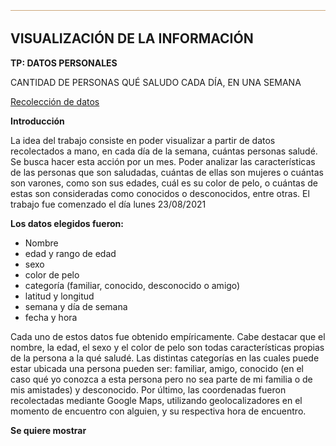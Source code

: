 ![línea horizontal](Aspose.Words.a172b767-ba9d-4574-93ce-7516891c5864.001.png)

## VISUALIZACIÓN DE LA INFORMACIÓN
**TP: DATOS PERSONALES**

CANTIDAD DE PERSONAS QUÉ SALUDO CADA DÍA, EN UNA SEMANA

[Recolección de datos](https://docs.google.com/spreadsheets/d/1U4QilCou5KV_FOSQ0X67Vdk6LR_x0UGP_jqQuR3ib_w/edit?usp=sharing)

**Introducción**

La idea del trabajo consiste en poder visualizar a partir de datos recolectados a mano, en cada día de la semana, cuántas personas saludé. Se busca hacer esta acción por un mes. Poder analizar las características de las personas que son saludadas, cuántas de ellas son mujeres o cuántas son varones, como son sus edades, cuál es su color de pelo, o cuántas de estas son consideradas como conocidos o desconocidos, entre otras.
El trabajo fue comenzado el día lunes 23/08/2021

**Los datos elegidos fueron:** 

- Nombre	
- edad y rango de edad
- sexo	
- color de pelo	
- categoría (familiar, conocido, desconocido o amigo)
- latitud y longitud	
- semana y día de semana	
- fecha y hora

Cada uno de estos datos fue obtenido empíricamente. Cabe destacar que el nombre, la edad, el sexo y el color de pelo son todas características propias de la persona a la qué saludé. Las distintas categorías en las cuales puede estar ubicada una persona pueden ser: familiar, amigo, conocido (en el caso qué yo conozca a esta persona pero no sea parte de mi familia o de mis amistades) y desconocido. Por último, las coordenadas fueron recolectadas mediante Google Maps, utilizando geolocalizadores en el momento de encuentro con alguien, y su respectiva hora de encuentro.

**Se quiere mostrar**
